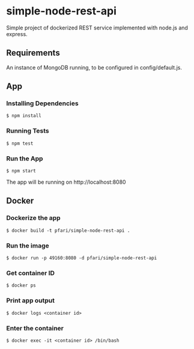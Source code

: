 # simple-node-rest-api
Simple project of dockerized REST service implemented with node.js and express.

## Requirements
An instance of MongoDB running, to be configured in config/default.js.

## App
### Installing Dependencies
```shell
$ npm install
```
### Running Tests
```shell
$ npm test
```
### Run the App
```shell
$ npm start
```
The app will be running on http://localhost:8080

## Docker
### Dockerize the app
```shell
$ docker build -t pfari/simple-node-rest-api .
```
### Run the image
```shell
$ docker run -p 49160:8080 -d pfari/simple-node-rest-api
```
### Get container ID
```shell
$ docker ps
```
### Print app output
```shell
$ docker logs <container id>
```
### Enter the container
```shell
$ docker exec -it <container id> /bin/bash
```
